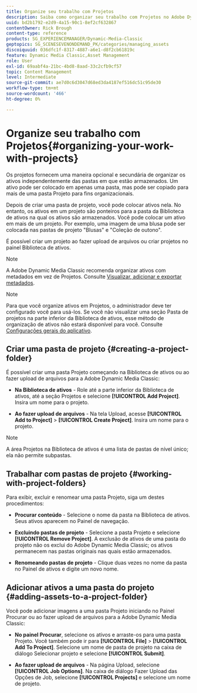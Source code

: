 ```yaml
---
title: Organize seu trabalho com Projetos
description: Saiba como organizar seu trabalho com Projetos no Adobe Dynamic Media Classic.
uuid: bd2b1792-e2d9-4a15-90c1-8ef2cf632867
contentOwner: Rick Brough
content-type: reference
products: SG_EXPERIENCEMANAGER/Dynamic-Media-Classic
geptopics: SG_SCENESEVENONDEMAND_PK/categories/managing_assets
discoiquuid: 036dfc1f-8317-4887-a6e1-d8f2cb61819c
feature: Dynamic Media Classic,Asset Management
role: User
exl-id: 69aabf4a-21bc-4bd8-8aad-33c2cfb9cf57
topic: Content Management
level: Intermediate
source-git-commit: ae7d0c6d3047d68ed3da4187ef516dc51c95de30
workflow-type: tm+mt
source-wordcount: '466'
ht-degree: 0%

---
```


# Organize seu trabalho com Projetos{#organizing-your-work-with-projects}

Os projetos fornecem uma maneira opcional e secundária de organizar os ativos independentemente das pastas em que estão armazenados. Um ativo pode ser colocado em apenas uma pasta, mas pode ser copiado para mais de uma pasta Projeto para fins organizacionais.

Depois de criar uma pasta de projeto, você pode colocar ativos nela. No entanto, os ativos em um projeto são ponteiros para a pasta da Biblioteca de ativos na qual os ativos são armazenados. Você pode colocar um ativo em mais de um projeto. Por exemplo, uma imagem de uma blusa pode ser colocada nas pastas de projeto &quot;Blusas&quot; e &quot;Coleção de outono&quot;.

É possível criar um projeto ao fazer upload de arquivos ou criar projetos no painel Biblioteca de ativos.

>[!NOTE]
>
>A Adobe Dynamic Media Classic recomenda organizar ativos com metadados em vez de Projetos. Consulte [Visualizar, adicionar e exportar metadados](viewing-adding-exporting-metadata.md).

>[!NOTE]
>
>Para que você organize ativos em Projetos, o administrador deve ter configurado você para usá-los. Se você não visualizar uma seção Pasta de projetos na parte inferior da Biblioteca de ativos, esse método de organização de ativos não estará disponível para você. Consulte [Configurações gerais do aplicativo](application-setup.md#general-settings).

## Criar uma pasta de projeto {#creating-a-project-folder}

É possível criar uma pasta Projeto começando na Biblioteca de ativos ou ao fazer upload de arquivos para a Adobe Dynamic Media Classic:

* **Na Biblioteca de ativos** - Role até a parte inferior da Biblioteca de ativos, até a seção Projetos e selecione **[!UICONTROL Add Project]**. Insira um nome para o projeto.

* **Ao fazer upload de arquivos** - Na tela Upload, acesse **[!UICONTROL Add to Project]** > **[!UICONTROL Create Project]**. Insira um nome para o projeto.

>[!NOTE]
>
>A área Projetos na Biblioteca de ativos é uma lista de pastas de nível único; ela não permite subpastas.

## Trabalhar com pastas de projeto {#working-with-project-folders}

Para exibir, excluir e renomear uma pasta Projeto, siga um destes procedimentos:

* **Procurar conteúdo** - Selecione o nome da pasta na Biblioteca de ativos. Seus ativos aparecem no Painel de navegação.

* **Excluindo pastas de projeto** - Selecione a pasta Projeto e selecione **[!UICONTROL Remove Project]**. A exclusão de ativos de uma pasta do projeto não os exclui do Adobe Dynamic Media Classic; os ativos permanecem nas pastas originais nas quais estão armazenados.

* **Renomeando pastas de projeto** - Clique duas vezes no nome da pasta no Painel de ativos e digite um novo nome.

## Adicionar ativos a uma pasta do projeto {#adding-assets-to-a-project-folder}

Você pode adicionar imagens a uma pasta Projeto iniciando no Painel Procurar ou ao fazer upload de arquivos para a Adobe Dynamic Media Classic:

* **No painel Procurar**, selecione os ativos e arraste-os para uma pasta Projeto. Você também pode ir para **[!UICONTROL File]** > **[!UICONTROL Add To Project]**. Selecione um nome de pasta de projeto na caixa de diálogo Selecionar projeto e selecione **[!UICONTROL Submit]**.

* **Ao fazer upload de arquivos** - Na página Upload, selecione **[!UICONTROL Job Options]**. Na caixa de diálogo Fazer Upload das Opções de Job, selecione **[!UICONTROL Projects]** e selecione um nome de projeto.
